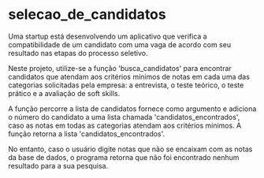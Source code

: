 # selecao_de_candidatos
Uma startup está desenvolvendo um aplicativo que verifica a compatibilidade de um candidato com uma vaga de acordo com seu resultado nas etapas do processo seletivo.


Neste projeto, utilize-se a função 'busca_candidatos' para encontrar candidatos que atendam aos critérios mínimos de notas em cada uma das categorias solicitadas pela empresa: a entrevista, o teste teórico, o teste prático e a avaliação de soft skills.

A função percorre a lista de candidatos fornece como argumento e adiciona o número do candidato a uma lista chamada 'candidatos_encontrados', caso as notas em todas as categorias atendam aos critérios mínimos. A função retorna a lista 'candidatos_encontrados'.

No entanto, caso o usuário digite notas que não se encaixam com as notas da base de dados, o programa retorna que não foi encontrado nenhum resultado para a sua pesquisa.